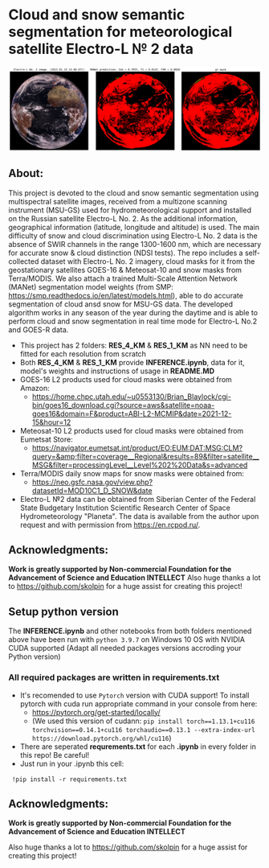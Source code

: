 # Cloud and snow semantic segmentation for meteorological satellite Electro-L № 2 data #
<img src="./RES_4_KM/l2_MANet_predict.png" width="800"/>

## **About:**

This project is devoted to the cloud and snow semantic segmentation using multispectral satellite images, received from a multizone scanning instrument (MSU-GS) used for hydrometeorological support and installed on the Russian satellite Electro-L No. 2. As the additional information, geographical information (latitude, longitude and altitude) is used. The main difficulty of snow and cloud discrimination using Electro-L No. 2 data is the absence of SWIR channels in the range 1300-1600 nm, which are necessary for accurate snow & cloud distinction (NDSI tests). The repo includes a self-collected dataset with Electro-L No. 2 imagery, cloud masks for it from the geostationary satellites GOES-16 & Meteosat-10 and snow masks from Terra/MODIS. We also attach a trained Multi-Scale Attention Network (MANet) segmentation model weights (from SMP: https://smp.readthedocs.io/en/latest/models.html), able to do accurate segmentation of cloud ansd snow for MSU-GS data. The developed algorithm works in any season of the year during the daytime and is able to perform cloud and snow segmentation in real time mode for Electro-L No.2 and GOES-R data.

- This project has 2 folders: **RES_4_KM** & **RES_1_KM** as NN need to be fitted for each resolution from scratch
- Both **RES_4_KM** & **RES_1_KM** provide **INFERENCE.ipynb**, data for it, model's weights and instructions of usage in **README.MD**
- GOES-16 L2 products used for cloud masks were obtained from Amazon: 
  - https://home.chpc.utah.edu/~u0553130/Brian_Blaylock/cgi-bin/goes16_download.cgi?source=aws&satellite=noaa-goes16&domain=F&product=ABI-L2-MCMIP&date=2021-12-15&hour=12
- Meteosat-10 L2 products used for cloud masks were obtained from Eumetsat Store: 
  - https://navigator.eumetsat.int/product/EO:EUM:DAT:MSG:CLM?query=&amp;filter=coverage__Regional&results=89&filter=satellite__MSG&filter=processingLevel__Level%202%20Data&s=advanced
- Terra/MODIS daily snow maps for snow masks were obtained from:
  - https://neo.gsfc.nasa.gov/view.php?datasetId=MOD10C1_D_SNOW&date
- Electro-L №2 data can be obtained from Siberian Center of the Federal State Budgetary Institution Scientific Research Center of Space Hydrometeorology "Planeta". The data is available from the author upon request and with permission from https://en.rcpod.ru/.

## Acknowledgments:

**Work is greatly supported by Non-commercial Foundation for the Advancement of Science and Education INTELLECT**
Also huge thanks a lot to https://github.com/skolpin for a huge assist for creating this project!
## Setup python version
The **INFERENCE.ipynb** and other notebooks from both folders mentioned above have been run with `python 3.9.7` on Windows 10 OS with NVIDIA CUDA supported (Adapt all needed packages versions accroding your Python version)

### All required packages are written in requirements.txt
- It's recomended to use `Pytorch` version with CUDA support! To install pytorch with cuda run appropriate command in your console from here:
  - https://pytorch.org/get-started/locally/
  - (We used this version of cudann: `pip install torch==1.13.1+cu116 torchvision==0.14.1+cu116 torchaudio==0.13.1 --extra-index-url https://download.pytorch.org/whl/cu116`)
- There are seperated **requrements.txt** for each **.ipynb** in every folder in this repo! Be careful!
- Just run in your .ipynb this cell:
```
 !pip install -r requirements.txt
```
## Acknowledgments:

**Work is greatly supported by Non-commercial Foundation for the Advancement of Science and Education INTELLECT**

Also huge thanks a lot to https://github.com/skolpin for a huge assist for creating this project!
